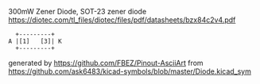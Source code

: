 300mW Zener Diode, SOT-23
zener diode
https://diotec.com/tl_files/diotec/files/pdf/datasheets/bzx84c2v4.pdf


	  +---------+
	A |[1]   [3]| K
	  +---------+


generated by https://github.com/FBEZ/Pinout-AsciiArt from https://github.com/ask6483/kicad-symbols/blob/master/Diode.kicad_sym
